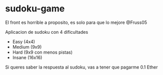 # sudoku-game
El front es horrible a proposito, es solo para que lo mejore @Fruss05

Aplicacion de sudoku con 4 dificultades
- Easy (4x4)
- Medium (9x9)
- Hard (9x9 con menos pistas)
- Insane (16x16)

Si queres saber la respuesta al sudoku, vas a tener que pagarme 0.1 Ether
